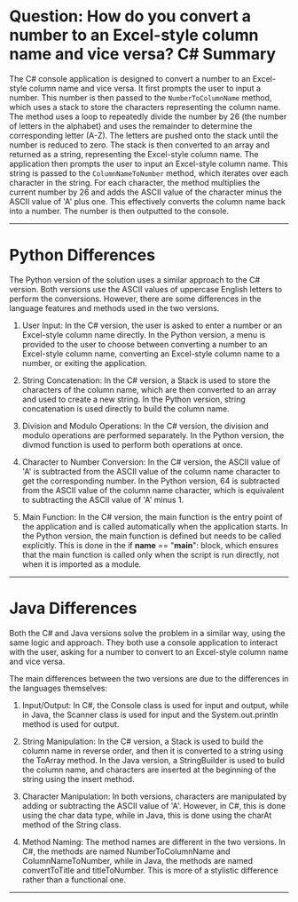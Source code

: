 # Question: How do you convert a number to an Excel-style column name and vice versa? C# Summary

The C# console application is designed to convert a number to an Excel-style column name and vice versa. It first prompts the user to input a number. This number is then passed to the `NumberToColumnName` method, which uses a stack to store the characters representing the column name. The method uses a loop to repeatedly divide the number by 26 (the number of letters in the alphabet) and uses the remainder to determine the corresponding letter (A-Z). The letters are pushed onto the stack until the number is reduced to zero. The stack is then converted to an array and returned as a string, representing the Excel-style column name. The application then prompts the user to input an Excel-style column name. This string is passed to the `ColumnNameToNumber` method, which iterates over each character in the string. For each character, the method multiplies the current number by 26 and adds the ASCII value of the character minus the ASCII value of 'A' plus one. This effectively converts the column name back into a number. The number is then outputted to the console.

---

# Python Differences

The Python version of the solution uses a similar approach to the C# version. Both versions use the ASCII values of uppercase English letters to perform the conversions. However, there are some differences in the language features and methods used in the two versions.

1. User Input: In the C# version, the user is asked to enter a number or an Excel-style column name directly. In the Python version, a menu is provided to the user to choose between converting a number to an Excel-style column name, converting an Excel-style column name to a number, or exiting the application.

2. String Concatenation: In the C# version, a Stack is used to store the characters of the column name, which are then converted to an array and used to create a new string. In the Python version, string concatenation is used directly to build the column name.

3. Division and Modulo Operations: In the C# version, the division and modulo operations are performed separately. In the Python version, the divmod function is used to perform both operations at once.

4. Character to Number Conversion: In the C# version, the ASCII value of 'A' is subtracted from the ASCII value of the column name character to get the corresponding number. In the Python version, 64 is subtracted from the ASCII value of the column name character, which is equivalent to subtracting the ASCII value of 'A' minus 1.

5. Main Function: In the C# version, the main function is the entry point of the application and is called automatically when the application starts. In the Python version, the main function is defined but needs to be called explicitly. This is done in the if __name__ == "__main__": block, which ensures that the main function is called only when the script is run directly, not when it is imported as a module.

---

# Java Differences

Both the C# and Java versions solve the problem in a similar way, using the same logic and approach. They both use a console application to interact with the user, asking for a number to convert to an Excel-style column name and vice versa.

The main differences between the two versions are due to the differences in the languages themselves:

1. Input/Output: In C#, the Console class is used for input and output, while in Java, the Scanner class is used for input and the System.out.println method is used for output.

2. String Manipulation: In the C# version, a Stack<char> is used to build the column name in reverse order, and then it is converted to a string using the ToArray method. In the Java version, a StringBuilder is used to build the column name, and characters are inserted at the beginning of the string using the insert method.

3. Character Manipulation: In both versions, characters are manipulated by adding or subtracting the ASCII value of 'A'. However, in C#, this is done using the char data type, while in Java, this is done using the charAt method of the String class.

4. Method Naming: The method names are different in the two versions. In C#, the methods are named NumberToColumnName and ColumnNameToNumber, while in Java, the methods are named convertToTitle and titleToNumber. This is more of a stylistic difference rather than a functional one.

---
